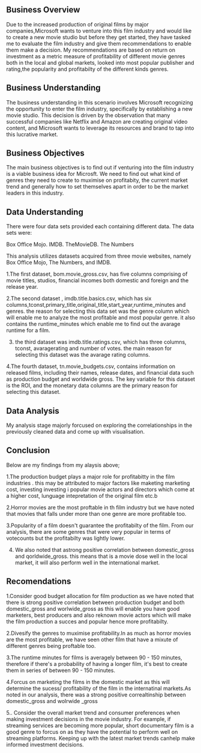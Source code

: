 ## Business Overview

Due to the increased production of original films by major companies,Microsoft wants to venture into this film industry and would like to create a new movie studio but before they get started, they have tasked me to evaluate the film industry and give them recommendations to enable them  make a decision. My recommendations are based on return on investment as a metric measure of profitability of  different movie genres both in the local and global markets, looked into most popular publisher and rating,the popularity and profitabilty  of the different kinds genres.


## Business Understanding
The business understanding in this scenario involves Microsoft recognizing the opportunity to enter the film industry, specifically by establishing a new movie studio. This decision is driven by the observation that many successful companies like Netflix and Amazon are creating original video content, and Microsoft wants to leverage its resources and brand to tap into this lucrative market.


## Business  Objectives

The main business objectives is to find out if venturing into the film industry is a viable business idea for Microsft. We  need to find out what kind of genres  they need to create to muximise on profitabity, the current market trend and generally how to set themselves apart in order to be the market leaders in this industry.




## Data Understanding
There were four data sets provided each containing different data. The data sets were:

Box Office Mojo.
IMDB.
TheMovieDB.
The Numbers

This analysis utilizes datasets acquired from three movie websites, namely Box Office Mojo, The Numbers, and IMDB.


  1.The first dataset, bom.movie_gross.csv, has five columns comprising of movie titles, studios, financial incomes both domestic and foreign and the release year.
  
  2.The second dataset , imdb.title.basics.csv, which has six columns,tconst,primary_title,original_title,start_year,runtime_minutes and genres. the reason for selecting this data set was the genre column which will enable me to analyze the most profitable and most popular genre. it also contains the runtime_minutes which enable me to find out the avarage runtime for a film. 
  
  3. the third dataset was imdb.title.ratings.csv, which has three columns, tconst, avaragerating and number of votes. the main reason for selecting this dataset was the avarage rating columns.

  4.The fourth dataset, tn.movie_budgets.csv, contains information on released films, including their names, release dates, and financial data such as production budget and worldwide gross. The key variable for this dataset is the ROI, and the monetary data columns are the primary reason for selecting this dataset.


## Data Analysis
My analysis stage majorly forcused  on exploring the correlationships in the previously cleaned data and  come up with visualisation.

## Conclusion

Below are my findings from my alaysis above;

  1.The production budget plays a major role for  profitabitty in the film industries  . this may be attributed to major factors like  maketing marketing cost, investing investing i popular movie actors and directors  which come at a higher cost, lunguage intepretation of the original film etc.b
  
  2.Horror movies are the most proftable in th film industry  but we have noted that movies that falls under more than one genre are more profitable too.
  
  3.Popularity of a film doesn't guarantee the profitabilty of the film. From our analysis, there are some genres that were very popular in terms of votecounts but the profitabilty was lightly lower.
  
  4. We also noted that astrong positive correlation between domestic_gross and qorldwide_gross. this means that is a movie dose well in the local market, it will also perform well in the international market.
  

## Recomendations

1.Consider good budget allocation for film production as we have noted that there is strong positive correlation between production budget and both domestic_gross and worlwide_gross as this will enable you have good marketers, best producers and also reknown movie actors which will make the film production a succes and popular hence more profitabilty.
  
2.Divesify the genres to muximise profitability.In as much as horror movies are the most profitable, we have seen other film that have a mixute of different genres being proftable too.
  
3.The runtime minutes for films is averagely between 90 - 150 minutes, therefore if there's a probability of having a longer film, it's best to create them in series of between 90 - 150 minutes.
  
  
 4.Forcus on marketing the films in the  domestic market as this will determine the sucess/ profitability  of the film in the internatinal markets.As noted in our analysis, there was a strong positive correaltinship between domestic_gross and wolrwide _gross
  
  
  5.. Consider the overall market trend and consumer preferences when making investment decisions in the movie industry. For example, if streaming services are becoming more popular, short documentary film is a good genre to forcus on as they  have the potential to perform well on streaming platforms. Keeping up with the latest market trends canhelp  make informed investment decisions.
